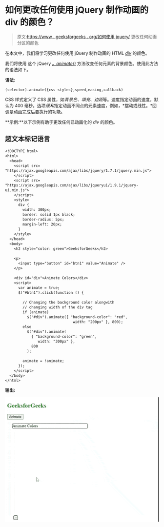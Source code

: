 # 如何更改任何使用 jQuery 制作动画的 div 的颜色？

> 原文:[https://www . geeksforgeeks . org/如何使用 jquery/](https://www.geeksforgeeks.org/how-to-change-the-color-of-any-div-that-is-animated-using-jquery/) 更改任何动画分区的颜色

在本文中，我们将学习更改任何使用 jQuery 制作动画的 HTML [*div*](https://www.geeksforgeeks.org/div-tag-html/) 的颜色。

我们将使用 [](https://www.geeksforgeeks.org/jquery-animate-with-examples/) 这个 jQuery [*。animate()*](https://www.geeksforgeeks.org/jquery-animate-with-examples/) 方法改变任何元素的背景颜色。使用此方法的语法如下。

**语法:**

```
(selector).animate({css styles},speed,easing,callback)
```

CSS 样式定义了 CSS 属性，如*背景色、填充、边距*等。速度指定动画的速度，默认为 400 毫秒。选项*缓和*指定动画不同点的元素速度，例如，*摆动或线性。*回调是动画完成后要执行的功能。

**示例:**以下示例有助于更改任何已动画化的 *div* 的颜色。

## 超文本标记语言

```
<!DOCTYPE html>
<html>
  <head>
    <script src=
"https://ajax.googleapis.com/ajax/libs/jquery/1.7.1/jquery.min.js">
    </script>
    <script src=
"https://ajax.googleapis.com/ajax/libs/jqueryui/1.9.1/jquery-ui.min.js">
    </script>
    <style>
      div {
        width: 300px;
        border: solid 1px black;
        border-radius: 5px;
        margin-left: 20px;
      }
    </style>
  </head>
  <body>
    <h2 style="color: green">GeeksforGeeks</h2>

    <p>
      <input type="button" id="btn1" value="Animate" />
    </p>

    <div id="div">Animate Colors</div>
    <script>
      var animate = true;
      $("#btn1").click(function () {

        // Changing the background color alongwith
        // changing width of the div tag
        if (animate)
          $("#div").animate({ "background-color": "red", 
                               width: "200px" }, 800);
        else
          $("#div").animate(
            { "background-color": "green", 
               width: "300px" },
            800
          );

        animate = !animate;
      });
    </script>
  </body>
</html>
```

**输出:**

![](img/3482c685560afb0d735f067dca9c4d31.png)